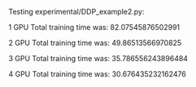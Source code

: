 Testing experimental/DDP_example2.py:

1 GPU
Total training time was: 82.07545876502991

2 GPU
Total training time was: 49.86513566970825

3 GPU
Total training time was: 35.786556243896484

4 GPU
Total training time was: 30.676435232162476

